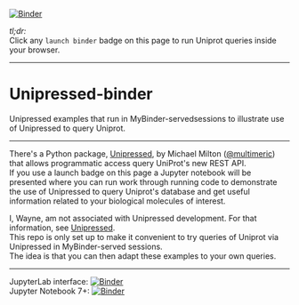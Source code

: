 [![Binder](https://mybinder.org/badge_logo.svg)](https://mybinder.org/v2/gh/fomightez/Unipressed-binder/main?urlpath=%2Flab%2Ftree%2Findex.ipynb)

*tl;dr:*  
Click any `launch binder` badge on this page to run Uniprot queries inside your browser.

------


# Unipressed-binder
Unipressed examples that run in MyBinder-servedsessions to illustrate use of Unipressed to query Uniprot.

-----------------------

There's a Python package, [Unipressed](https://multimeric.github.io/Unipressed/), by Michael Milton ([@multimeric](https://twitter.com/multimeric)) that allows programmatic access query UniProt's new REST API.   
If you use a launch badge on this page a Jupyter notebook will be presented where you can run work through running code to demonstrate the use of Unipressed to query Uniprot's database and get useful information related to your biological molecules of interest.

I, Wayne, am not associated with Unipressed development. For that information, see [Unipressed](https://multimeric.github.io/Unipressed/).    
This repo is only set up to make it convenient to try queries of Uniprot via Unipressed in MyBinder-served sessions.  
The idea is that you can then adapt these examples to your own queries.

------


JupyterLab interface: [![Binder](https://mybinder.org/badge_logo.svg)](https://mybinder.org/v2/gh/fomightez/Unipressed-binder/main?urlpath=%2Flab%2Ftree%2Findex.ipynb)  
Jupyter Notebook 7+:  [![Binder](https://mybinder.org/badge_logo.svg)](https://mybinder.org/v2/gh/fomightez/Unipressed-binder/main?urlpath=%2Ftree%2Findex.ipynb)
